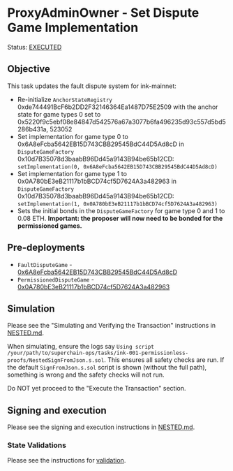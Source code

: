 # ProxyAdminOwner - Set Dispute Game Implementation

Status: [EXECUTED](https://etherscan.io/tx/0x71234ec9d3df32360383a0091277b0facbeb21456f1a29accb110fa43a6b5441)

## Objective

This task updates the fault dispute system for ink-mainnet:

* Re-initialize `AnchorStateRegistry` 0xde744491BcF6b2DD2F32146364Ea1487D75E2509 with the anchor state for game types 0 set to 0x5220f9c5ebf08e84847d542576a67a3077b6fa496235d93c557d5bd5286b431a, 523052
* Set implementation for game type 0 to 0x6A8eFcba5642EB15D743CBB29545BdC44D5Ad8cD in `DisputeGameFactory` 0x10d7B35078d3baabB96Dd45a9143B94be65b12CD: `setImplementation(0, 0x6A8eFcba5642EB15D743CBB29545BdC44D5Ad8cD)`
* Set implementation for game type 1 to 0x0A780bE3eB21117b1bBCD74cf5D7624A3a482963 in `DisputeGameFactory` 0x10d7B35078d3baabB96Dd45a9143B94be65b12CD: `setImplementation(1, 0x0A780bE3eB21117b1bBCD74cf5D7624A3a482963)`
* Sets the initial bonds in the `DisputeGameFactory` for game type 0 and 1 to 0.08 ETH. **Important: the proposer will now need to be bonded for the permissioned games.**

## Pre-deployments

- `FaultDisputeGame` - [0x6A8eFcba5642EB15D743CBB29545BdC44D5Ad8cD](https://etherscan.io/address/0x6A8eFcba5642EB15D743CBB29545BdC44D5Ad8cD)
- `PermissionedDisputeGame` - [0x0A780bE3eB21117b1bBCD74cf5D7624A3a482963](https://etherscan.io/address/0x0A780bE3eB21117b1bBCD74cf5D7624A3a482963)

## Simulation

Please see the "Simulating and Verifying the Transaction" instructions in [NESTED.md](../../../NESTED.md).

When simulating, ensure the logs say `Using script /your/path/to/superchain-ops/tasks/ink-001-permissionless-proofs/NestedSignFromJson.s.sol`. This ensures all safety checks are run. If the default `SignFromJson.s.sol` script is shown (without the full path), something is wrong and the safety checks will not run.

Do NOT yet proceed to the "Execute the Transaction" section.

## Signing and execution

Please see the signing and execution instructions in [NESTED.md](../../../NESTED.md).

### State Validations

Please see the instructions for [validation](./VALIDATION.md).
